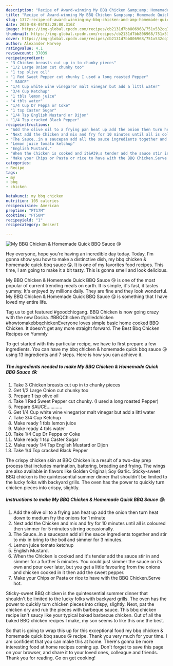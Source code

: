 ```yaml
---
description: "Recipe of Award-winning My BBQ Chicken &amp;amp; Homemade Quick BBQ Sauce 😘"
title: "Recipe of Award-winning My BBQ Chicken &amp;amp; Homemade Quick BBQ Sauce 😘"
slug: 1377-recipe-of-award-winning-my-bbq-chicken-and-amp-homemade-quick-bbq-sauce
date: 2020-08-05T03:28:00.316Z
image: https://img-global.cpcdn.com/recipes/cb2131d7bb806968/751x532cq70/my-bbq-chicken-homemade-quick-bbq-sauce-😘-recipe-main-photo.jpg
thumbnail: https://img-global.cpcdn.com/recipes/cb2131d7bb806968/751x532cq70/my-bbq-chicken-homemade-quick-bbq-sauce-😘-recipe-main-photo.jpg
cover: https://img-global.cpcdn.com/recipes/cb2131d7bb806968/751x532cq70/my-bbq-chicken-homemade-quick-bbq-sauce-😘-recipe-main-photo.jpg
author: Alexander Harvey
ratingvalue: 4.1
reviewcount: 37039
recipeingredient:
- "3 Chicken breasts cut up in to chunky pieces"
- "1/2 Large Onion cut chunky too"
- "1 tsp olive oil"
- "1 Red Sweet Pepper cut chunky I used a long roasted Pepper"
- " SAUCE"
- "1/4 Cup white wine vinegaror malt vinegar but add a littl water"
- "3/4 Cup Ketchup"
- "1 tbls lemon juice"
- "4 tbls water"
- "1/4 Cup Dr Peppa or Coke"
- "1 tsp Caster Sugar"
- "1/4 Tsp English Mustard or Dijon"
- "1/4 Tsp cracked Black Pepper"
recipeinstructions:
- "Add the olive oil to a frying pan heat up add the onion then turn heat down to medium fry the onions for 1 minute"
- "Next add the Chicken and mix and fry for 10 minutes until all is coloured then simmer for 5 minutes stirring occasionally."
- "The Sauce..in a saucepan add all the sauce ingredients together and stir to mix in bring to the boil and simmer for 3 minutes."
- "Lemon juice tomato ketchup"
- "English Mustard."
- "When the Chicken is cooked and it&#39;s tender add the sauce stir in and simmer for a further 5 minutes. You could just simmer the sauce on its own and pour over later, but you get a little favouring from the onions and chicken cooked in it then add the sweet pepper."
- "Make your Chips or Pasta or rice to have with the BBQ Chicken.Serve hot."
categories:
- Recipe
tags:
- my
- bbq
- chicken

katakunci: my bbq chicken 
nutrition: 105 calories
recipecuisine: American
preptime: "PT17M"
cooktime: "PT50M"
recipeyield: "1"
recipecategory: Dessert

---
```



![My BBQ Chicken &amp; Homemade Quick BBQ Sauce 😘](https://img-global.cpcdn.com/recipes/cb2131d7bb806968/751x532cq70/my-bbq-chicken-homemade-quick-bbq-sauce-😘-recipe-main-photo.jpg)

Hey everyone, hope you're having an incredible day today. Today, I'm gonna show you how to make a distinctive dish, my bbq chicken &amp; homemade quick bbq sauce 😘. It is one of my favorites food recipes. This time, I am going to make it a bit tasty. This is gonna smell and look delicious.

My BBQ Chicken &amp; Homemade Quick BBQ Sauce 😘 is one of the most popular of current trending meals on earth. It is simple, it's fast, it tastes yummy. It's enjoyed by millions daily. They are fine and they look wonderful. My BBQ Chicken &amp; Homemade Quick BBQ Sauce 😘 is something that I have loved my entire life.

Tag us to get featured #goodchicgang. BBQ Chicken is now going crazy with the new Dosira. #BBQChicken #grilledchicken #howtomakebbqchickenEveryone loves simple basic home cooked BBQ Chicken. It doesn&#39;t get any more straight forward. The Best Bbq Chicken Recipes on Yummly


To get started with this particular recipe, we have to first prepare a few ingredients. You can have my bbq chicken &amp; homemade quick bbq sauce 😘 using 13 ingredients and 7 steps. Here is how you can achieve it.

<!--inarticleads1-->

##### The ingredients needed to make My BBQ Chicken &amp; Homemade Quick BBQ Sauce 😘:

1. Take 3 Chicken breasts cut up in to chunky pieces
1. Get 1/2 Large Onion cut chunky too
1. Prepare 1 tsp olive oil
1. Take 1 Red Sweet Pepper cut chunky. (I used a long roasted Pepper)
1. Prepare  SAUCE............
1. Get 1/4 Cup white wine vinegar(or malt vinegar but add a littl water
1. Take 3/4 Cup Ketchup
1. Make ready 1 tbls lemon juice
1. Make ready 4 tbls water
1. Take 1/4 Cup Dr Peppa or Coke
1. Make ready 1 tsp Caster Sugar
1. Make ready 1/4 Tsp English Mustard or Dijon
1. Take 1/4 Tsp cracked Black Pepper


The crispy chicken skin at BBQ Chicken is a result of a two-day prep process that includes marination, battering, breading and frying. The wings are also available in flavors like Golden Original; Soy Garlic. Sticky-sweet BBQ chicken is the quintessential summer dinner that shouldn&#39;t be limited to the lucky folks with backyard grills. The oven has the power to quickly turn chicken pieces into crispy, slightly. 

<!--inarticleads2-->

##### Instructions to make My BBQ Chicken &amp; Homemade Quick BBQ Sauce 😘:

1. Add the olive oil to a frying pan heat up add the onion then turn heat down to medium fry the onions for 1 minute
1. Next add the Chicken and mix and fry for 10 minutes until all is coloured then simmer for 5 minutes stirring occasionally.
1. The Sauce..in a saucepan add all the sauce ingredients together and stir to mix in bring to the boil and simmer for 3 minutes.
1. Lemon juice tomato ketchup
1. English Mustard.
1. When the Chicken is cooked and it&#39;s tender add the sauce stir in and simmer for a further 5 minutes. You could just simmer the sauce on its own and pour over later, but you get a little favouring from the onions and chicken cooked in it then add the sweet pepper.
1. Make your Chips or Pasta or rice to have with the BBQ Chicken.Serve hot.


Sticky-sweet BBQ chicken is the quintessential summer dinner that shouldn&#39;t be limited to the lucky folks with backyard grills. The oven has the power to quickly turn chicken pieces into crispy, slightly. Next, pat the chicken dry and rub the pieces with barbeque sauce. This bbq chicken recipe isn&#39;t saucy like your typical baked barbecue chicken. Out of all the baked BBQ chicken recipes I make, my son seems to like this one the best. 

So that is going to wrap this up for this exceptional food my bbq chicken &amp; homemade quick bbq sauce 😘 recipe. Thank you very much for your time. I am confident that you can make this at home. There's gonna be more interesting food at home recipes coming up. Don't forget to save this page on your browser, and share it to your loved ones, colleague and friends. Thank you for reading. Go on get cooking!

